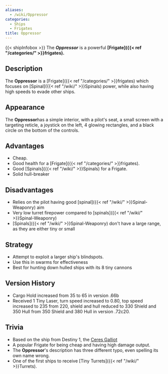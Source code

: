 ```yaml
---
aliases:
  - /wiki/Oppressor
categories:
  - Ships
  - Frigates
title: Oppressor
---
```


{{< shipInfobox >}} The **_Oppressor_** is a powerful **[Frigate]({{< ref "/categories/" >}}frigates).**

## Description

The **Oppressor** is a [Frigate]({{< ref "/categories/" >}}frigates) which focuses on [Spinal]({{< ref "/wiki/" >}}Spinals) power, while also having high speeds to evade other ships.

## Appearance

The **Oppressor**has a simple interior, with a pilot's seat, a small screen with a targeting reticle, a joystick on the left, 4 glowing rectangles, and a black circle on the bottom of the controls.

## Advantages

- Cheap.
- Good health for a [Frigate]({{< ref "/categories/" >}}frigates).
- Good [Spinals]({{< ref "/wiki/" >}}Spinals) for a Frigate.
- Solid hull-breaker

## Disadvantages

- Relies on the pilot having good [spinal]({{< ref "/wiki/" >}}Spinal-Weaponry) aim
- Very low turret firepower compared to [spinals]({{< ref "/wiki/" >}}Spinal-Weaponry)
- [Spinals]({{< ref "/wiki/" >}}Spinal-Weaponry) don't have a large range, as they are either tiny or small

## Strategy

- Attempt to exploit a larger ship's blindspots.
- Use this in swarms for effectiveness
- Best for hunting down hulled ships with its 8 tiny cannons

## Version History

- Cargo Hold increased from 35 to 65 in version .66b
- Received 1 Tiny Laser, turn speed increased to 0.80, top speed increased to 235 from 220, shield and hull reduced to 330 Shield and 350 Hull from 350 Shield and 380 Hull in version .72c20.

## Trivia

- Based on the ship from Destiny 1, the [Ceres Galliot](https://destiny.fandom.com/wiki/Ceres_Galliot)
- A popular Frigate for being cheap and having high damage output.
- The **Oppressor**'s description has three different typo, even spelling its own name wrong.
- One of the first ships to receive [Tiny Turrets]({{< ref "/wiki/" >}}Turrets).
